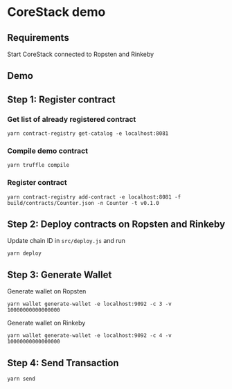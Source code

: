 # CoreStack demo

## Requirements

Start CoreStack connected to Ropsten and Rinkeby

## Demo

## Step 1: Register contract

### Get list of already registered contract

```
yarn contract-registry get-catalog -e localhost:8081
```

### Compile demo contract

```
yarn truffle compile
```

### Register contract

```
yarn contract-registry add-contract -e localhost:8081 -f build/contracts/Counter.json -n Counter -t v0.1.0
```

## Step 2: Deploy contracts on Ropsten and Rinkeby

Update chain ID in `src/deploy.js` and run 

```
yarn deploy
```

## Step 3: Generate Wallet

Generate wallet on Ropsten

```
yarn wallet generate-wallet -e localhost:9092 -c 3 -v 10000000000000000
```

Generate wallet on Rinkeby

```
yarn wallet generate-wallet -e localhost:9092 -c 4 -v 10000000000000000
```

## Step 4: Send Transaction

```
yarn send
```